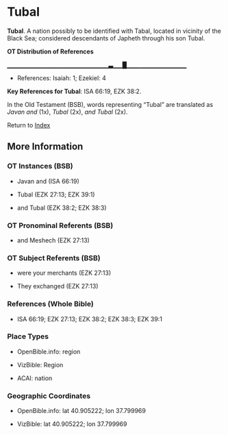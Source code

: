 # Tubal
**Tubal**. 
A nation possibly to be identified with Tabal, located in vicinity of the Black Sea; considered descendants of Japheth through his son Tubal. 


**OT Distribution of References**

▁▁▁▁▁▁▁▁▁▁▁▁▁▁▁▁▁▁▁▁▁▁▃▁▁█▁▁▁▁▁▁▁▁▁▁▁▁▁
* References: Isaiah: 1; Ezekiel: 4



**Key References for Tubal**: 
ISA 66:19, EZK 38:2. 


In the Old Testament (BSB), words representing “Tubal” are translated as 
*Javan and* (1x), *Tubal* (2x), *and Tubal* (2x). 




Return to [Index](00-Index.md)

## More Information

### OT Instances (BSB)

* Javan and (ISA 66:19)

* Tubal (EZK 27:13; EZK 39:1)

* and Tubal (EZK 38:2; EZK 38:3)



### OT Pronominal Referents (BSB)

* and Meshech (EZK 27:13)



### OT Subject Referents (BSB)

* were your merchants (EZK 27:13)

* They exchanged (EZK 27:13)



### References (Whole Bible)

* ISA 66:19; EZK 27:13; EZK 38:2; EZK 38:3; EZK 39:1


### Place Types

* OpenBible.info: region

* VizBible: Region

* ACAI: nation



### Geographic Coordinates

* OpenBible.info: lat 40.905222; lon 37.799969

* VizBible: lat 40.905222; lon 37.799969




